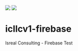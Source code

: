 <img src="https://img.shields.io/npm/v/npm?registry_uri=https%3A%2F%2Fregistry.npmjs.com&logo=firebase">
<img src="https://img.shields.io/badge/version-1.0-blue">

# icllcv1-firebase
Isreal Consulting - Firebase Test
